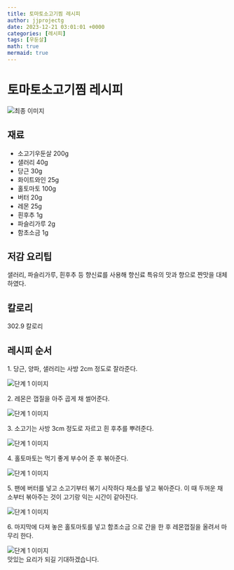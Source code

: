 ```yaml
---
title: 토마토소고기찜 레시피
author: jjprojectg
date: 2023-12-21 03:01:01 +0000
categories: [레시피]
tags: [우둔살]
math: true
mermaid: true
---
```

<meta name="og:type" content="website"/>
<meta charset="UTF-8"/>
<div class="header">
  <h1>토마토소고기찜 레시피</h1>
</div>

<div class="container my-4">
  <div class="row">
    <div class="col-12 col-md-6">
      <div class="recipe-image">
        <img src="http://www.foodsafetykorea.go.kr/uploadimg/cook/10_00392_2.png" class="step-image" alt="최종 이미지"/>
      </div>
    </div>
    <div class="col-12 col-md-6">
      <div class="ingredients">
        <h2>재료</h2>
        <ul class="card">
          <li> 소고기우둔살 200g </li>
          <li>  샐러리 40g </li>
          <li>  당근 30g </li>
          <li> 화이트와인 25g </li>
          <li>  홀토마토 100g </li>
          <li>  버터 20g </li>
          <li>  레몬 25g </li>
          <li>  흰후추 1g </li>
          <li>  파슬리가루 2g </li>
          <li>  함초소금 1g </li>
</ul>
      </div>
    </div>
    <div class="col-12 col-md-6">
      <div class="ingredients">
        <h2>저감 요리팁</h2>
        <div class="card"> 
          <p>
            샐러리, 파슬리가루, 흰후추 등 향신료를 사용해 향신료 특유의 맛과 향으로 짠맛을 대체하였다.
          </p>
        </div>
      </div>
      <div class="ingredients">
        <h2>칼로리</h2>
        <div class="card"> 
          <p>
            302.9 칼로리
          </p>
        </div>
      </div>
    </div>
  </div>

  <h2 class="my-4">레시피 순서</h2>
  <div class="card recipe-card">
    <div class="card-body recipe-step">
      <p class="card-text step-description">1. 당근, 양파, 샐러리는 사방 2cm 정도로
잘라준다.</p>
      <img src="http://www.foodsafetykorea.go.kr/uploadimg/cook/20_00392_01.png" alt="단계 1 이미지" class="step-image"/>
    </div>
  </div>
  <div class="card recipe-card">
    <div class="card-body recipe-step">
      <p class="card-text step-description">2. 레몬은 껍질을 아주 곱게 채 썰어준다.</p>
      <img src="http://www.foodsafetykorea.go.kr/uploadimg/cook/20_00392_02.png" alt="단계 1 이미지" class="step-image"/>
    </div>
  </div>
  <div class="card recipe-card">
    <div class="card-body recipe-step">
      <p class="card-text step-description">3. 소고기는 사방 3cm 정도로 자르고 흰 후추를
뿌려준다.</p>
      <img src="http://www.foodsafetykorea.go.kr/uploadimg/cook/20_00392_03.png" alt="단계 1 이미지" class="step-image"/>
    </div>
  </div>
  <div class="card recipe-card">
    <div class="card-body recipe-step">
      <p class="card-text step-description">4. 홀토마토는 먹기 좋게 부수어 준 후 볶아준다.</p>
      <img src="http://www.foodsafetykorea.go.kr/uploadimg/cook/20_00392_04.png" alt="단계 1 이미지" class="step-image"/>
    </div>
  </div>
  <div class="card recipe-card">
    <div class="card-body recipe-step">
      <p class="card-text step-description">5. 팬에 버터를 넣고 소고기부터 볶기 시작하다
채소를 넣고 볶아준다. 이 때 두꺼운 채소부터
볶아주는 것이 고기랑 익는 시간이 같아진다.</p>
      <img src="http://www.foodsafetykorea.go.kr/uploadimg/cook/20_00392_05.png" alt="단계 1 이미지" class="step-image"/>
    </div>
  </div>
  <div class="card recipe-card">
    <div class="card-body recipe-step">
      <p class="card-text step-description">6. 마지막에 다져 놓은 홀토마토를 넣고 함초소금
으로 간을 한 후 레몬껍질을 올려서 마무리
한다.</p>
      <img src="http://www.foodsafetykorea.go.kr/uploadimg/cook/20_00392_06.png" alt="단계 1 이미지" class="step-image"/>
    </div>
  </div>

</div>
맛있는 요리가 되길 기대하겠습니다.
